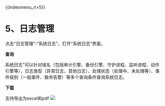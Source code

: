 {{indexmenu_n>5}}

# 5、日志管理

点击“日志管理”-“系统日志”，打开“系统日志”界面，

**查询**

系统日志”可以针对域名（包括审计引擎、备份引擎、守护进程、监听进程、动作引擎等），日志类型（异常日志、其他日志）、处理状态（处理中、未处理等）、事件级别（一般事件、致命告警）等多个查询条件查询系统日志。

**下载**

支持导出为excel和pdf ![](/security/udas/operation/manage/log.png)
